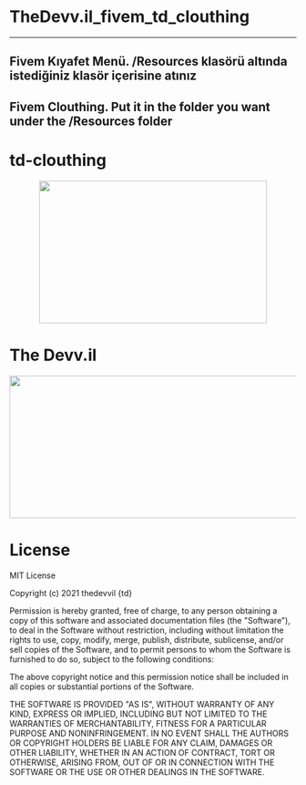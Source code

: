 # TheDevv.il_fivem_td_clouthing

---
Fivem Kıyafet Menü. 
/Resources klasörü altında istediğiniz klasör içerisine atınız
---
Fivem Clouthing.
Put it in the folder you want under the /Resources folder
---

# td-clouthing

<p align="center">
  <img  width="400" height="250" src="https://i.hizliresim.com/1trcfxw.png">
</p>

# The Devv.il

<p align="center">
  <img  width="1000" height="250" src="https://i.hizliresim.com/lh5i19a.png">
</p>

# License

   MIT License

Copyright (c) 2021 thedevvil {td}

Permission is hereby granted, free of charge, to any person obtaining a copy
of this software and associated documentation files (the "Software"), to deal
in the Software without restriction, including without limitation the rights
to use, copy, modify, merge, publish, distribute, sublicense, and/or sell
copies of the Software, and to permit persons to whom the Software is
furnished to do so, subject to the following conditions:

The above copyright notice and this permission notice shall be included in all
copies or substantial portions of the Software.

THE SOFTWARE IS PROVIDED "AS IS", WITHOUT WARRANTY OF ANY KIND, EXPRESS OR
IMPLIED, INCLUDING BUT NOT LIMITED TO THE WARRANTIES OF MERCHANTABILITY,
FITNESS FOR A PARTICULAR PURPOSE AND NONINFRINGEMENT. IN NO EVENT SHALL THE
AUTHORS OR COPYRIGHT HOLDERS BE LIABLE FOR ANY CLAIM, DAMAGES OR OTHER
LIABILITY, WHETHER IN AN ACTION OF CONTRACT, TORT OR OTHERWISE, ARISING FROM,
OUT OF OR IN CONNECTION WITH THE SOFTWARE OR THE USE OR OTHER DEALINGS IN THE
SOFTWARE.


